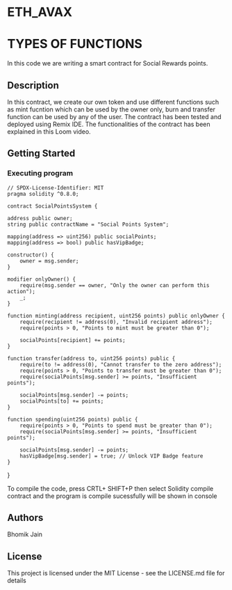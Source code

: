 # ETH_AVAX
# TYPES OF FUNCTIONS

In this code we are writing a smart contract for Social Rewards points.
## Description

In this contract, we create our own token and use different functions such as mint fucntion which can be used by the owner only, burn and transfer function can be used by any of the user. The contract has been tested and deployed using Remix IDE. The functionalities of the contract has been explained in this Loom video.

## Getting Started

### Executing program

    // SPDX-License-Identifier: MIT
    pragma solidity ^0.8.0;
    
    contract SocialPointsSystem {

    address public owner;
    string public contractName = "Social Points System";

    mapping(address => uint256) public socialPoints;
    mapping(address => bool) public hasVipBadge;

    constructor() {
        owner = msg.sender;
    }

    modifier onlyOwner() {
        require(msg.sender == owner, "Only the owner can perform this action");
        _;
    }

    function minting(address recipient, uint256 points) public onlyOwner {
        require(recipient != address(0), "Invalid recipient address");
        require(points > 0, "Points to mint must be greater than 0");

        socialPoints[recipient] += points;
    }

    function transfer(address to, uint256 points) public {
        require(to != address(0), "Cannot transfer to the zero address");
        require(points > 0, "Points to transfer must be greater than 0");
        require(socialPoints[msg.sender] >= points, "Insufficient points");

        socialPoints[msg.sender] -= points;
        socialPoints[to] += points;
    }

    function spending(uint256 points) public {
        require(points > 0, "Points to spend must be greater than 0");
        require(socialPoints[msg.sender] >= points, "Insufficient points");

        socialPoints[msg.sender] -= points;
        hasVipBadge[msg.sender] = true; // Unlock VIP Badge feature
    }
}



To compile the code, press CRTL+ SHIFT+P  then select Solidity compile contract and the program is compile sucessfully will be shown in console 
## Authors

Bhomik Jain


## License

This project is licensed under the MIT License - see the LICENSE.md file for details
